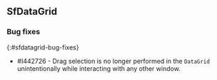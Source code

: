 ## SfDataGrid

### Bug fixes
{:#sfdatagrid-bug-fixes}

* \#I442726 - Drag selection is no longer performed in the `DataGrid` unintentionally while interacting with any other window.
